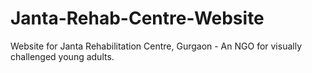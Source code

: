 # **Janta-Rehab-Centre-Website**
Website for Janta Rehabilitation Centre, Gurgaon - An NGO for visually challenged young adults.

